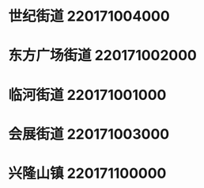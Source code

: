 # 世纪街道 220171004000
# 东方广场街道 220171002000
# 临河街道 220171001000
# 会展街道 220171003000
# 兴隆山镇 220171100000
